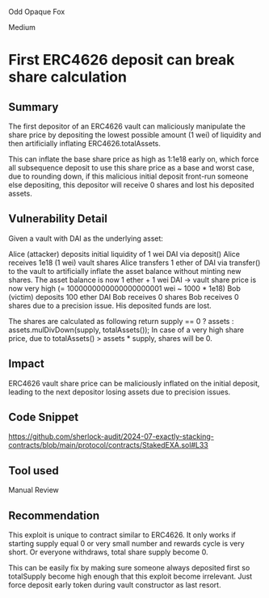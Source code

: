 Odd Opaque Fox

Medium

# First ERC4626 deposit can break share calculation

## Summary
The first depositor of an ERC4626 vault can maliciously manipulate the share price by depositing the lowest possible amount (1 wei) of liquidity and then artificially inflating ERC4626.totalAssets.

This can inflate the base share price as high as 1:1e18 early on, which force all subsequence deposit to use this share price as a base and worst case, due to rounding down, if this malicious initial deposit front-run someone else depositing, this depositor will receive 0 shares and lost his deposited assets.

## Vulnerability Detail
Given a vault with DAI as the underlying asset:

Alice (attacker) deposits initial liquidity of 1 wei DAI via deposit() Alice receives 1e18 (1 wei) vault shares Alice transfers 1 ether of DAI via transfer() to the vault to artificially inflate the asset balance without minting new shares. The asset balance is now 1 ether + 1 wei DAI -> vault share price is now very high (= 1000000000000000000001 wei ~ 1000 * 1e18) Bob (victim) deposits 100 ether DAI Bob receives 0 shares Bob receives 0 shares due to a precision issue. His deposited funds are lost.

The shares are calculated as following return supply == 0 ? assets : assets.mulDivDown(supply, totalAssets()); In case of a very high share price, due to totalAssets() > assets * supply, shares will be 0.

## Impact
ERC4626 vault share price can be maliciously inflated on the initial deposit, leading to the next depositor losing assets due to precision issues.

## Code Snippet
https://github.com/sherlock-audit/2024-07-exactly-stacking-contracts/blob/main/protocol/contracts/StakedEXA.sol#L33

## Tool used

Manual Review

## Recommendation
This exploit is unique to contract similar to ERC4626. It only works if starting supply equal 0 or very small number and rewards cycle is very short. Or everyone withdraws, total share supply become 0.

This can be easily fix by making sure someone always deposited first so totalSupply become high enough that this exploit become irrelevant. 
Just force deposit early token during vault constructor as last resort.